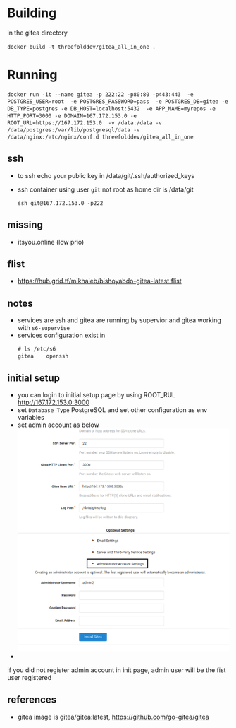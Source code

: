 # Building 

in the gitea directory

`docker build -t threefolddev/gitea_all_in_one .`


# Running

```
docker run -it --name gitea -p 222:22 -p80:80 -p443:443  -e POSTGRES_USER=root  -e POSTGRES_PASSWORD=pass  -e POSTGRES_DB=gitea -e DB_TYPE=postgres -e DB_HOST=localhost:5432  -e APP_NAME=myrepos -e HTTP_PORT=3000 -e DOMAIN=167.172.153.0 -e ROOT_URL=https://167.172.153.0  -v /data:/data -v /data/postgres:/var/lib/postgresql/data -v /data/nginx:/etc/nginx/conf.d threefolddev/gitea_all_in_one

```

## ssh 
 - to ssh echo your public key in /data/git/.ssh/authorized_keys

 - ssh container using user `git` not root as home dir is /data/git 
    ```
    ssh git@167.172.153.0 -p222
    ``` 
## missing

- itsyou.online (low prio)

## flist 

- https://hub.grid.tf/mikhaieb/bishoyabdo-gitea-latest.flist

## notes

- services are ssh and gitea are running by supervior and gitea working with `s6-supervise`
- services configuration exist in 
    ```
    # ls /etc/s6
    gitea    openssh
    
    ```
## initial setup 

 - you can login to initial setup page by using ROOT_RUL http://167.172.153.0:3000 
 - set `Database Type` PostgreSQL and set other configuration as env variables 
 - set admin account as below
 ![admin](admin.png)
  - 
  
  
  if you did not register admin account in init page, admin user will be the fist user registered   
 ## references 
 
 - gitea image is gitea/gitea:latest,  https://github.com/go-gitea/gitea
